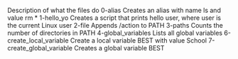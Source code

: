 Description of what the files do
0-alias
Creates an alias with name ls and value rm * 
1-hello_yo
Creates a script that prints hello user, where user is the current Linux user
2-file
Appends /action to PATH
3-paths
Counts the number of directories in PATH
4-global_variables
Lists all global variables
6-create_local_variable
Create a local variable BEST with value School
7-create_global_variable
Creates a global variable BEST
